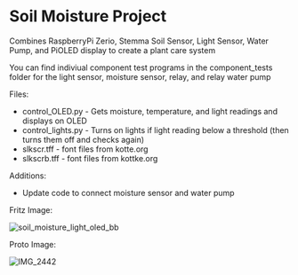 # Soil Moisture Project

Combines RaspberryPi Zerio, Stemma Soil Sensor, Light Sensor, Water Pump, and PiOLED display
to create a plant care system

You can find indiviual component test programs in the component_tests folder for the light sensor, moisture sensor, relay, and relay water pump

Files:
- control_OLED.py - Gets moisture, temperature, and light readings and displays on OLED
- control_lights.py - Turns on lights if light reading below a threshold (then turns them off and checks again)
- slkscr.tff - font files from kotte.org
- slkscrb.tff - font files from kottke.org

Additions:
- Update code to connect moisture sensor and water pump


Fritz Image:

![soil_moisture_light_oled_bb](https://user-images.githubusercontent.com/30374932/59544894-4bf7ef80-8edc-11e9-9910-c1339fdc2949.jpg)


Proto Image:
    
![IMG_2442](https://user-images.githubusercontent.com/30374932/59478458-eeea3400-8e1e-11e9-97fc-02d85fd160f4.jpg)